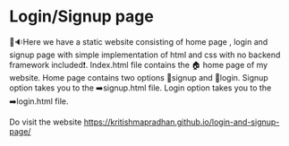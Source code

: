 # Login/Signup page

👧🔉Here we have  a static website consisting of home page , login and signup page with simple implementation of html and css with no backend framework included❗.
Index.html file contains the 🏠 home page of my website.
Home page contains two options 📍signup and 📍login.
Signup option takes you to the ➡️signup.html file.
Login option takes you to the ➡️login.html file.



Do visit the website https://kritishmapradhan.github.io/login-and-signup-page/
